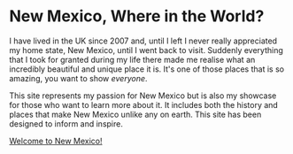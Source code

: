 # New Mexico, Where in the World?

I have lived in the UK since 2007 and, until I left I never really appreciated my home state, New Mexico, until I went back to visit. Suddenly everything that I took for granted during my life there made me realise what an incredibly beautiful and unique place it is.  It's one of those places that is so amazing, you want to show *everyone*.

This site represents my passion for New Mexico but is also my showcase for those who want to learn more about it.  It includes both the history and places that make New Mexico unlike any on earth.  This site has been designed to inform and inspire.

[Welcome to New Mexico!](https://ramonatipton.github.io/Project1-NewMexico/index.html)
